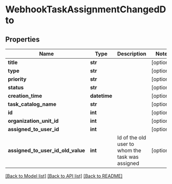 # WebhookTaskAssignmentChangedDto

## Properties
Name | Type | Description | Notes
------------ | ------------- | ------------- | -------------
**title** | **str** |  | [optional] 
**type** | **str** |  | [optional] 
**priority** | **str** |  | [optional] 
**status** | **str** |  | [optional] 
**creation_time** | **datetime** |  | [optional] 
**task_catalog_name** | **str** |  | [optional] 
**id** | **int** |  | [optional] 
**organization_unit_id** | **int** |  | [optional] 
**assigned_to_user_id** | **int** |  | [optional] 
**assigned_to_user_id_old_value** | **int** | Id of the old user to whom the task was assigned | [optional] 

[[Back to Model list]](../README.md#documentation-for-models) [[Back to API list]](../README.md#documentation-for-api-endpoints) [[Back to README]](../README.md)


